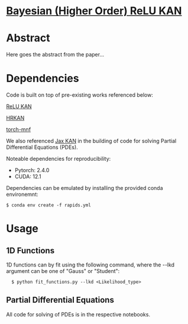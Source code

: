 # [Bayesian (Higher Order) ReLU KAN]()

# Abstract 

Here goes the abstract from the paper...

# Dependencies

Code is built on top of pre-existing works referenced below:

[ReLU KAN](https://github.com/quiqi/relu_kan)

[HRKAN](https://github.com/kelvinhkcs/HRKAN)

[torch-mnf](https://github.com/janosh/torch-mnf)

We also referenced [Jax KAN](https://github.com/srigas/jaxKAN) in the building of code for solving Partial Differential Equations (PDEs).

Noteable dependencies for reproducibility:

- Pytorch:    2.4.0
- CUDA:       12.1

Dependencies can be emulated by installing the provided conda environemnt:

```
$ conda env create -f rapids.yml
```


# Usage 

## 1D Functions

1D functions can by fit using the following command, where the --lkd argument can be one of "Gauss" or "Student":

```
  $ python fit_functions.py --lkd <Likelihood_type>
```

## Partial Differential Equations

All code for solving of PDEs is in the respective notebooks.

